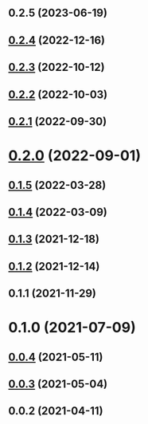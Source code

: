 ## 0.2.5 (2023-06-19)

## [0.2.4](https://github.com/alex-lit/config-htmllint/compare/v0.2.3...v0.2.4) (2022-12-16)

## [0.2.3](https://github.com/alex-lit/config-htmllint/compare/v0.2.2...v0.2.3) (2022-10-12)

## [0.2.2](https://github.com/alex-lit/config-htmllint/compare/v0.2.1...v0.2.2) (2022-10-03)

## [0.2.1](https://github.com/alex-lit/config-htmllint/compare/v0.2.0...v0.2.1) (2022-09-30)

# [0.2.0](https://github.com/alex-lit/config-htmllint/compare/v0.1.5...v0.2.0) (2022-09-01)

## [0.1.5](https://github.com/alex-lit/config-htmllint/compare/v0.1.4...v0.1.5) (2022-03-28)

## [0.1.4](https://github.com/alex-lit/config-htmllint/compare/v0.1.3...v0.1.4) (2022-03-09)

## [0.1.3](https://github.com/alex-lit/config-htmllint/compare/v0.1.2...v0.1.3) (2021-12-18)

## [0.1.2](https://github.com/alex-lit/config-htmllint/compare/v0.1.1...v0.1.2) (2021-12-14)

## 0.1.1 (2021-11-29)

# 0.1.0 (2021-07-09)

## [0.0.4](https://github.com/alex-lit/config-htmllint/compare/v0.0.3...v0.0.4) (2021-05-11)

## [0.0.3](https://github.com/alex-lit/config-htmllint/compare/v0.0.2...v0.0.3) (2021-05-04)

## 0.0.2 (2021-04-11)
